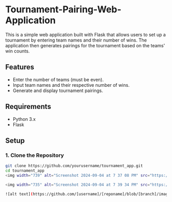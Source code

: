 # Tournament-Pairing-Web-Application
This is a simple web application built with Flask that allows users to set up a tournament by entering team names and their number of wins. The application then generates pairings for the tournament based on the teams' win counts.

## Features

- Enter the number of teams (must be even).
- Input team names and their respective number of wins.
- Generate and display tournament pairings.

## Requirements

- Python 3.x
- Flask

## Setup

### 1. Clone the Repository

```bash
git clone https://github.com/yourusername/tournament_app.git
cd tournament_app
<img width="739" alt="Screenshot 2024-09-04 at 7 37 08 PM" src="https://github.com/user-attachments/assets/36cd9322-98dd-41c0-8e32-22caca8a80c2">

<img width="735" alt="Screenshot 2024-09-04 at 7 39 34 PM" src="https://github.com/user-attachments/assets/45becfa8-9212-407e-a3af-09cfb151de28">

![alt text](https://github.com/[username]/[reponame]/blob/[branch]/image.jpg?raw=true)
